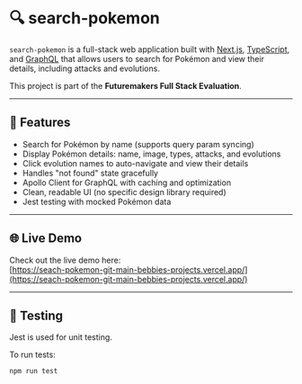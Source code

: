 # 🔍 search-pokemon

`search-pokemon` is a full-stack web application built with [Next.js](https://nextjs.org), [TypeScript](https://www.typescriptlang.org), and [GraphQL](https://graphql.org) that allows users to search for Pokémon and view their details, including attacks and evolutions.

This project is part of the **Futuremakers Full Stack Evaluation**.

---

## 🚀 Features

- Search for Pokémon by name (supports query param syncing)
- Display Pokémon details: name, image, types, attacks, and evolutions
- Click evolution names to auto-navigate and view their details
- Handles "not found" state gracefully
- Apollo Client for GraphQL with caching and optimization
- Clean, readable UI (no specific design library required)
- Jest testing with mocked Pokémon data

---

## 🌐 Live Demo

Check out the live demo here:  
[https://seach-pokemon-git-main-bebbies-projects.vercel.app/](https://seach-pokemon-git-main-bebbies-projects.vercel.app/)

---

## 🧪 Testing

Jest is used for unit testing.

To run tests:

```bash
npm run test
